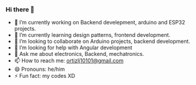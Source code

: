 ### Hi there 👋

- 🔭 I’m currently working on Backend develepment, arduino and ESP32 projects.
- 🌱 I’m currently learning design patterns, frontend development. 
- 👯 I’m looking to collaborate on Arduino projects, backend development.
- 🤔 I’m looking for help with Angular development
- 💬 Ask me about electronics, Backend, mechatronics.
- 📫 How to reach me: ortizlj10101@gmail.com
- 😄 Pronouns: he/him
- ⚡ Fun fact: my codes XD

